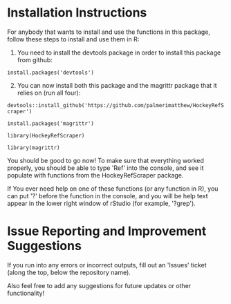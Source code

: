 # Installation Instructions

For anybody that wants to install and use the functions in this package, follow these steps to install and use them in R:

1. You need to install the devtools package in order to install this package from github:

`install.packages('devtools')`

2. You can now install both this package and the magrittr package that it relies on (run all four):

`devtools::install_github('https://github.com/palmerimatthew/HockeyRefScraper')`

`install.packages('magrittr')`

`library(HockeyRefScraper)`

`library(magrittr)`

You should be good to go now! To make sure that everything worked properly, you should be able to type 'Ref' into the console, and see it populate with functions from the HockeyRefScraper package.

If You ever need help on one of these functions (or any function in R), you can put '?' before the function in the console, and you will be help text appear in the lower right window of rStudio (for example, '?grep').


# Issue Reporting and Improvement Suggestions

If you run into any errors or incorrect outputs, fill out an 'Issues' ticket (along the top, below the repository name).

Also feel free to add any suggestions for future updates or other functionality!
